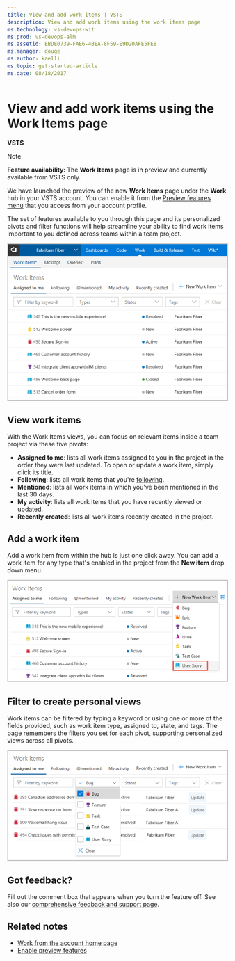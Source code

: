 ```yaml
---
title: View and add work items | VSTS  
description: View and add work items using the work items page      
ms.technology: vs-devops-wit
ms.prod: vs-devops-alm
ms.assetid: EBDE0739-FAE6-4BEA-8F59-E9D20AFE5FE8
ms.manager: douge
ms.author: kaelli
ms.topic: get-started-article 
ms.date: 08/18/2017
---
```


# View and add work items using the Work Items page  

**VSTS**  

>[!NOTE]   
><b>Feature availability: </b>The **Work Items** page is in preview and currently available from VSTS only. 

We have launched the preview of the new **Work Items** page under the **Work** hub in your VSTS account. You can enable it from the [Preview features menu](../../collaborate/preview-features.md) that you access from your account profile. 

The set of features available to you through this page and its personalized pivots and filter functions will help streamline your ability to find work items important to you defined across teams within a team project. 

<img src="_img/work-items-hub.png" alt="Work hub, Work Items page, Add a work item" style="border: 2px solid #C3C3C3;" />

## View work items

With the Work Items views, you can focus on relevant items inside a team project via these five pivots:

* **Assigned to me**: lists all work items assigned to you in the project in the order they were last updated. To open or update a work item, simply click its title.
* **Following**: lists all work items that you're [following](../../collaborate/follow-work-items.md). 
* **Mentioned**: lists all work items in which you've been mentioned in the last 30 days.   
* **My activity**: lists all work items that you have recently viewed or updated. 
* **Recently created**: lists all work items recently created in the project. 

## Add a work item
Add a work item from within the hub is just one click away. You can add a work item for any type that's enabled in the project from the **New item** drop down menu.  

<img src="_img/work-items-hub-new.png" alt="Work hub, Work Items page, Add a work item" style="border: 2px solid #C3C3C3;" /> 

## Filter to create personal views
Work items can be filtered by typing a keyword or using one or more of the fields provided, such as work item type, assigned to, state, and tags. The page remembers the filters you set for each pivot, supporting personalized views across all pivots.  

<img src="_img/work-items-filter-bug.png" alt="Filter Work Items page" style="border: 2px solid #C3C3C3;" />


## Got feedback?

Fill out the comment box that appears when you turn the feature off. See also our [comprehensive feedback and support page](../../provide-feedback.md).

## Related notes
- [Work from the account home page](../../connect/account-home-pages.md)
- [Enable preview features](../../collaborate/preview-features.md)


 